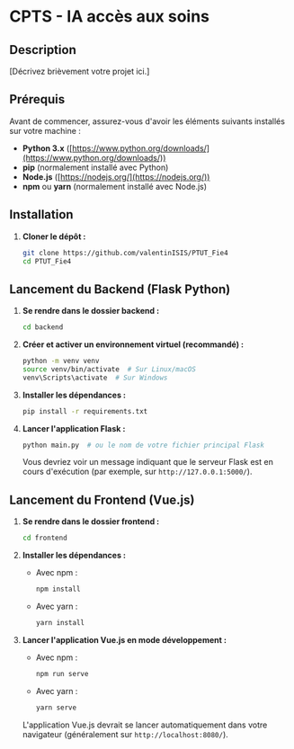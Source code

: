 # CPTS - IA accès aux soins

## Description

[Décrivez brièvement votre projet ici.]

## Prérequis

Avant de commencer, assurez-vous d'avoir les éléments suivants installés sur votre machine :

* **Python 3.x** ([https://www.python.org/downloads/](https://www.python.org/downloads/))
* **pip** (normalement installé avec Python)
* **Node.js** ([https://nodejs.org/](https://nodejs.org/))
* **npm** ou **yarn** (normalement installé avec Node.js)

## Installation

1.  **Cloner le dépôt :**
    ```bash
    git clone https://github.com/valentinISIS/PTUT_Fie4
    cd PTUT_Fie4
    ```

## Lancement du Backend (Flask Python)

1.  **Se rendre dans le dossier backend :**
    ```bash
    cd backend
    ```

2.  **Créer et activer un environnement virtuel (recommandé) :**
    ```bash
    python -m venv venv
    source venv/bin/activate  # Sur Linux/macOS
    venv\Scripts\activate  # Sur Windows
    ```

3.  **Installer les dépendances :**
    ```bash
    pip install -r requirements.txt
    ```

4.  **Lancer l'application Flask :**
    ```bash
    python main.py  # ou le nom de votre fichier principal Flask
    ```

    Vous devriez voir un message indiquant que le serveur Flask est en cours d'exécution (par exemple, sur `http://127.0.0.1:5000/`).

## Lancement du Frontend (Vue.js)

1.  **Se rendre dans le dossier frontend :**
    ```bash
    cd frontend
    ```

2.  **Installer les dépendances :**
    * Avec npm :
        ```bash
        npm install
        ```
    * Avec yarn :
        ```bash
        yarn install
        ```

3.  **Lancer l'application Vue.js en mode développement :**
    * Avec npm :
        ```bash
        npm run serve
        ```
    * Avec yarn :
        ```bash
        yarn serve
        ```

    L'application Vue.js devrait se lancer automatiquement dans votre navigateur (généralement sur `http://localhost:8080/`).
